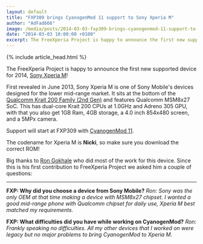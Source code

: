 ```yaml
---
layout: default
title: "FXP309 brings CyanogenMod 11 support to Sony Xperia M"
author: "AdFad666"
image: /media/posts/2014-03-03-fxp309-brings-cyanogenmod-11-support-to-sony-xperia-m.jpg
date: "2014-03-03 10:00:00 +0100"
excerpt: The FreeXperia Project is happy to announce the first new supported device for 2014, Sony Xperia M! First revealed in June 2013, Sony Xperia M is one of Sony Mobile's devices designed for the lower mid-range market. It sits at the bottom...
---
```


{% include article_head.html %}

The FreeXperia Project is happy to announce the first new supported device for 2014, <a href="/qualcomm-krait-200-family-2nd-gen/sony-xperia-m/">Sony Xperia M</a>!

First revealed in June 2013, Sony Xperia M is one of Sony Mobile's devices designed for the lower mid-range market. It sits at the bottom of the <a href="/qualcomm-krait-200-family-2nd-gen/">Qualcomm Krait 200 Family (2nd Gen)</a> and features Qualcomm MSM8x27 SoC. This has dual-core Krait 200 CPUs at 1.0GHz and Adreno 305 GPU, with that you also get 1GB Ram, 4GB storage, a 4.0 inch 854x480 screen, and a 5MPx camera.

Support will start at FXP309 with <a href="/cyanogenmod/cyanogenmod-11/">CyanogenMod 11</a>.

The codename for Xperia M is <strong>Nicki</strong>, so make sure you download the correct ROM!

Big thanks to <a href="https://github.com/RonGokhale/" target="_blank">Ron Gokhale</a> who did most of the work for this device. Since this is his first contribution to FreeXperia Project we asked him a couple of questions:

---

<strong>FXP: Why did you choose a device from Sony Mobile?</strong>
<em>Ron: Sony was the only OEM at that time making a device with MSM8x27 chipset. I wanted a good mid-range phone with Qualcomm chipset for daily use, Xperia M best matched my requirements.</em>

<strong>FXP: What difficulties did you have while working on CyanogenMod?</strong>
<em>Ron: Frankly speaking no difficulties. All my other devices that I worked on were legacy but no major problems to bring CyanogenMod to Xperia M.</em>